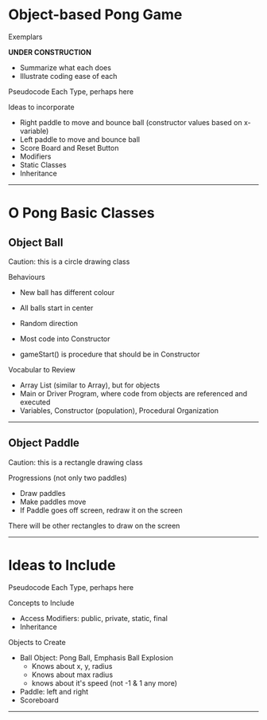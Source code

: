 # Object-based Pong Game
Exemplars

**UNDER CONSTRUCTION**
- Summarize what each does
- Illustrate coding ease of each

Pseudocode Each Type, perhaps here

Ideas to incorporate
- Right paddle to move and bounce ball (constructor values based on x-variable)
- Left paddle to move and bounce ball
- Score Board and Reset Button
- Modifiers
- Static Classes
- Inheritance
---

# O Pong Basic Classes

## Object Ball

Caution: this is a circle drawing class

Behaviours
- New ball has different colour
- All balls start in center
- Random direction

- Most code into Constructor
- gameStart() is procedure that should be in Constructor

Vocabular to Review
- Array List (similar to Array), but for objects
- Main or Driver Program, where code from objects are referenced and executed
- Variables, Constructor (population), Procedural Organization

---

## Object Paddle

Caution: this is a rectangle drawing class

Progressions (not only two paddles)
- Draw paddles
- Make paddles move
- If Paddle goes off screen, redraw it on the screen

There will be other rectangles to draw on the screen

---

# Ideas to Include
Pseudocode Each Type, perhaps here

Concepts to Include
- Access Modifiers: public, private, static, final
- Inheritance

Objects to Create
- Ball Object: Pong Ball, Emphasis Ball Explosion
  - Knows about x, y, radius
  - Knows about max radius
  - knows about it's speed (not -1 & 1 any more)
- Paddle: left and right
- Scoreboard

---
